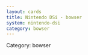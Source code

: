 ```yaml
---
layout: cards
title: Nintendo DSi - bowser
system: nintendo-dsi
category: bowser
---
```

<div class="alert alert-secondary mb-4"><span class="i18n innerHTML-category">Category: </span><span class="i18n innerHTML-cat-bowser">bowser</span></div>
